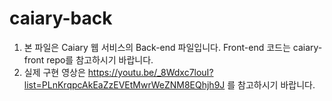 # caiary-back
1. 본 파일은 Caiary 웹 서비스의 Back-end 파일입니다. Front-end 코드는 caiary-front repo를 참고하시기 바랍니다.
2. 실제 구현 영상은 https://youtu.be/_8Wdxc7louI?list=PLnKrqpcAkEaZzEVEtMwrWeZNM8EQhjh9J 를 참고하시기 바랍니다.
